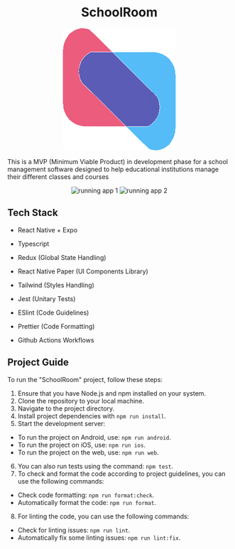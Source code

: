 <h1 id="schoolroom" align="center">SchoolRoom</h1>
<p align="center">
  <img src="https://raw.githubusercontent.com/gemanepa/rn-schoolroom/dev/assets/logo.png" alt="logo" >
</p>

<p>This is a MVP (Minimum Viable Product) in development phase for a school management software designed to help educational institutions manage their different classes and courses</p>
<p align="center">
  <img src="https://raw.githubusercontent.com/gemanepa/rn-schoolroom/dev/assets/readme/1.gif" alt="running app 1" width="300">
  <img src="https://raw.githubusercontent.com/gemanepa/rn-schoolroom/dev/assets/readme/2.gif" alt="running app 2" width="300">
</p>
<h2 id="tech-stack">Tech Stack</h2>
<ul>
<li><p>React Native + Expo</p></li>
<li><p>Typescript</p></li>
<li><p>Redux (Global State Handling)</p></li>
<li><p>React Native Paper (UI Components Library)</p></li>
<li><p>Tailwind (Styles Handling)</p></li>
<li><p>Jest (Unitary Tests)</p></li>
<li><p>ESlint (Code Guidelines)</p></li>
<li><p>Prettier (Code Formatting)</p></li>
<li><p>Github Actions Workflows</p></li>
</ul>

<h2 id="project-guide">Project Guide</h2>
<p>To run the "SchoolRoom" project, follow these steps:</p>
<ol>
<li>Ensure that you have Node.js and npm installed on your system.</li>
<li>Clone the repository to your local machine.</li>
<li>Navigate to the project directory.</li>
<li>Install project dependencies with <code>npm run install</code>.</li>
<li>Start the development server:</li>
</ol>
<ul>
<li>To run the project on Android, use: <code>npm run android</code>.</li>
<li>To run the project on iOS, use: <code>npm run ios</code>.</li>
<li>To run the project on the web, use: <code>npm run web</code>.</li>
</ul>
<ol start="6">
<li>You can also run tests using the command: <code>npm test</code>.</li>
<li>To check and format the code according to project guidelines, you can use the following commands:</li>
</ol>
<ul>
<li>Check code formatting: <code>npm run format:check</code>.</li>
<li>Automatically format the code: <code>npm run format</code>.</li>
</ul>
<ol start="8">
<li>For linting the code, you can use the following commands:</li>
</ol>
<ul>
<li>Check for linting issues: <code>npm run lint</code>.</li>
<li>Automatically fix some linting issues: <code>npm run lint:fix</code>.</li>
</ul>
